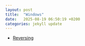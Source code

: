 ```yaml
---
layout: post
title:  "Windows"
date:   2025-08-19 06:50:19 +0200
categories: jekyll update
---
```


- [Reversing](/2025/08/19/windows-reversing.html)<br>
